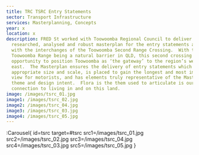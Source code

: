 ```yaml
---
title: TRC TSRC Entry Statements
sector: Transport Infrastructure
services: Masterplanning, Concepts
year: x
location: x
description: FRED St worked with Toowoomba Regional Council to deliver a fully
  researched, analysed and robust masterplan for the entry statements associated
  with the interchanges of the Toowoomba Second Range Crossing.  With the
  Toowoomba Range being a natural barrier in QLD, this second crossing is an
  opportunity to position Toowoomba as ‘the gateway’ to the region’s west and
  east.  The Masterplan ensures the delivery of entry statements which are of
  appropriate size and scale, is placed to gain the longest and most impactful
  view for motorists, and has elements truly representative of the Masterplans’
  theme and design intent.  Flora is the them used to articulate is our unified
  connection to living in and on this land.
image: /images/tsrc_01.jpg
image1: /images/tsrc_02.jpg
image2: /images/tsrc_04.jpg
image3: /images/tsrc_03.jpg
image4: /images/tsrc_05.jpg
---
```


:Carousel{
id=tsrc
target=#tsrc
src1=/images/tsrc_01.jpg
src2=/images/tsrc_02.jpg
src3=/images/tsrc_04.jpg
src4=/images/tsrc_03.jpg
src5=/images/tsrc_05.jpg
}
